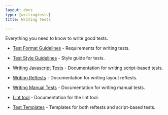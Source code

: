 ```yaml
---
layout: docs
type: [writingtests]
title: Writing Tests

---
```


Everything you need to know to write good tests.

* [Test Format Guidelines](test-format-guidelines.html) - Requirements for writing tests.

* [Test Style Guidelines](test-style-guidelines.html) - Style guide
  for tests.

* [Writing Javascript Tests](testharness.html) - Documentation for
  writing script-based tests.

* [Writing Reftests](reftests.html) - Documentation for
  writing layout reftests.

* [Writing Manual Tests](manual-test.html) - Documentation for writing
  manual tests.

* [Lint tool](lint-tool.html) - Documentation for the lint tool.

* [Test Templates](test-templates.html) - Templates for both reftests
  and script-based tests.
